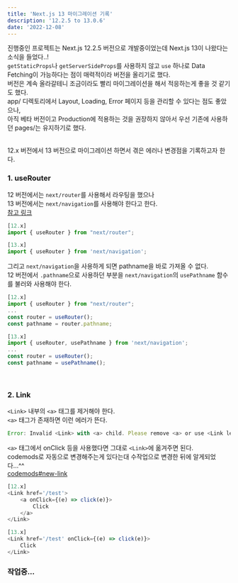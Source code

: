 ```yaml
---
title: 'Next.js 13 마이그레이션 기록'
description: '12.2.5 to 13.0.6'
date: '2022-12-08'
---
```


진행중인 프로젝트는 Next.js 12.2.5 버전으로 개발중이었는데 Next.js 13이 나왔다는 소식을 들었다..!<br>
`getStaticProps`나 `getServerSideProps`를 사용하지 않고 `use` 하나로 Data Fetching이 가능하다는 점이 매력적이라 버전을 올리기로 했다.<br>
버전은 계속 올라갈테니 조금이라도 빨리 마이그레이션을 해서 적응하는게 좋을 것 같기도 했다.<br>
app/ 디렉토리에서 Layout, Loading, Error 페이지 등을 관리할 수 있다는 점도 좋았으나,<br>
아직 베타 버전이고 Production에 적용하는 것을 권장하지 않아서 우선 기존에 사용하던 pages/는 유지하기로 했다.<br>

<br>
12.x 버전에서 13 버전으로 마이그레이션 하면서 겪은 에러나 변경점을 기록하고자 한다.

### 1. useRouter

12 버전에서는 `next/router`를 사용해서 라우팅을 했으나<br>
13 버전에서는 `next/navigation`를 사용해야 한다고 한다.<br>
[참고 링크](https://stackoverflow.com/questions/71961539/router-push-is-not-working-as-expected-nextjs)

```js
[12.x]
import { useRouter } from "next/router";

[13.x]
import { useRouter } from 'next/navigation';
```

그리고 `next/navigation`을 사용하게 되면 pathname을 바로 가져올 수 없다.<br>
12 버전에서 `.pathname`으로 사용하던 부분을 `next/navigation`의 `usePathname` 함수를 불러와 사용해야 한다.

```js
[12.x]
import { useRouter } from "next/router";
...
const router = useRouter();
const pathname = router.pathname;

[13.x]
import { useRouter, usePathname } from 'next/navigation';
...
const router = useRouter();
const pathname = usePathname();
```

<br>

### 2. Link

`<Link>` 내부의 `<a>` 태그를 제거해야 한다.<br>
`<a>` 태그가 존재하면 이런 에러가 뜬다.

```js
Error: Invalid <Link> with <a> child. Please remove <a> or use <Link legacyBehavior>.
```

`<a>` 태그에서 onClick 등을 사용했다면 그대로 `<Link>`에 옮겨주면 된다.<br>
codemods로 자동으로 변경해주는게 있다는대 수작업으로 변경한 뒤에 알게되었다...^^<br>
[codemods#new-link](https://beta.nextjs.org/docs/upgrade-guide/codemods#new-link)

```js
[12.x]
<Link href='/test'>
    <a onClick={(e) => click(e)}>
        Click
    </a>
</Link>

[13.x]
<Link href='/test' onClick={(e) => click(e)}>
    Click
</Link>
```


### 작업중...
